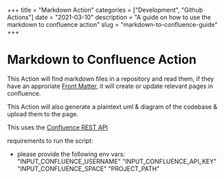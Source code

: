 +++
title = "Markdown Action"
categories = ["Development", "Github Actions"]
date = "2021-03-10"
description = "A guide on how to use the markdown to confluence action"
slug = "markdown-to-confluence-guide"
+++


# Markdown to Confluence Action

This Action will find markdown files in a repository and read them, if they have an approriate [Front Matter](https://gohugo.io/content-management/front-matter/), it will create or update relevant pages in confluence.

This Action will also generate a plaintext uml & diagram of the codebase & upload them to the page.

This uses the [Confluence REST API](https://developer.atlassian.com/cloud/confluence/rest/intro/)

requirements to run the script:
 - please provide the following env vars:
    "INPUT_CONFLUENCE_USERNAME"
    "INPUT_CONFLUENCE_API_KEY"
    "INPUT_CONFLUENCE_SPACE"
    "PROJECT_PATH"
   

